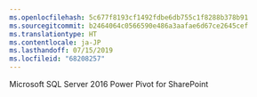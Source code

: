 ```yaml
---
ms.openlocfilehash: 5c677f8193cf1492fdbe6db755c1f8288b378b91
ms.sourcegitcommit: b2464064c0566590e486a3aafae6d67ce2645cef
ms.translationtype: HT
ms.contentlocale: ja-JP
ms.lasthandoff: 07/15/2019
ms.locfileid: "68208257"
---
```

 Microsoft SQL Server 2016 Power Pivot for SharePoint 
